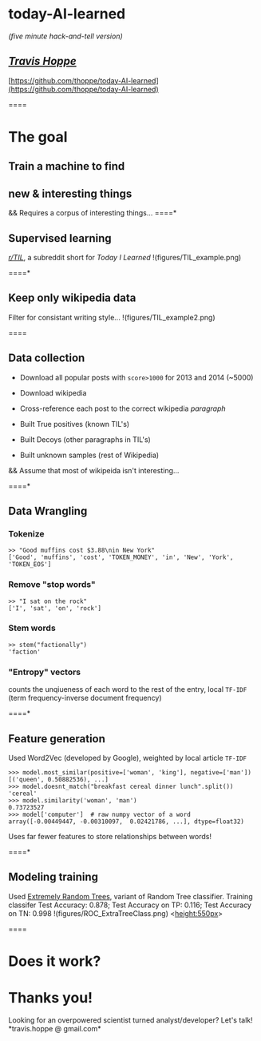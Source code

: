 # today-AI-learned
_(five minute hack-and-tell version)_

*[Travis Hoppe](http://thoppe.github.io/)*
----------
[https://github.com/thoppe/today-AI-learned](https://github.com/thoppe/today-AI-learned)
<link rel="stylesheet" href="css/font-awesome-4.3.0/css/font-awesome.min.css">

====
# The goal

## Train a machine to find 
## new & interesting things

&& Requires a corpus of interesting things...
====*

## Supervised learning
*[r/TIL](http://www.reddit.com/r/todayilearned/)*, a subreddit short for _Today I Learned_
!(figures/TIL_example.png)

====*

## Keep only wikipedia data
Filter for consistant writing style...
!(figures/TIL_example2.png)

====

## Data collection

+ Download all popular posts with `score>1000` for 2013 and 2014 (~5000)
+ Download wikipedia
+ Cross-reference each post to the correct wikipedia _paragraph_

+ Built True positives (known TIL's)
+ Built Decoys (other paragraphs in TIL's)
+ Built unknown samples (rest of Wikipedia)

&& Assume that most of wikipeida isn't interesting...

====*

## Data Wrangling
### Tokenize
    >> "Good muffins cost $3.88\nin New York"
    ['Good', 'muffins', 'cost', 'TOKEN_MONEY', 'in', 'New', 'York', 'TOKEN_EOS']
### Remove "stop words"
    >> "I sat on the rock"
    ['I', 'sat', 'on', 'rock']
### Stem words
    >> stem("factionally")
    'faction'
### "Entropy" vectors
counts the unqiueness of each word to the rest of the entry,
local `TF-IDF` (term frequency-inverse document frequency)

====*

## Feature generation
Used Word2Vec (developed by Google), weighted by local article `TF-IDF`

    >>> model.most_similar(positive=['woman', 'king'], negative=['man'])
    [('queen', 0.50882536), ...]
    >>> model.doesnt_match("breakfast cereal dinner lunch".split())
    'cereal'
    >>> model.similarity('woman', 'man')
    0.73723527
    >>> model['computer']  # raw numpy vector of a word
    array([-0.00449447, -0.00310097,  0.02421786, ...], dtype=float32)

Uses far fewer features to store relationships between words!

====*

## Modeling training
Used [Extremely Random Trees](http://scikit-learn.org/stable/modules/ensemble.html), variant of Random Tree classifier.
    Training classifer
    Test Accuracy: 0.878;    Test Accuracy on TP: 0.116;   Test Accuracy on TN: 0.998
!(figures/ROC_ExtraTreeClass.png) <<height:550px>>

====
# Does it work?




# Thanks you!

<div style="footnote">
Looking for an overpowered scientist turned analyst/developer? Let's talk!<br>*travis.hoppe @ gmail.com*
</div>


